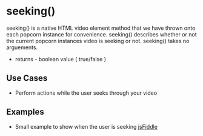 seeking()
===========

seeking() is a native HTML video element method that we have thrown onto each popcorn instance for convenience. seeking() describes whether or not the current popcorn instances video is seeking or not.  seeking() takes no arguements.

* returns - boolean value ( true/false )

Use Cases
----------

* Perform actions while the user seeks through your video

Examples
----------

* Small example to show when the user is seeking [jsFiddle](http://jsfiddle.net/64mKe/) 
